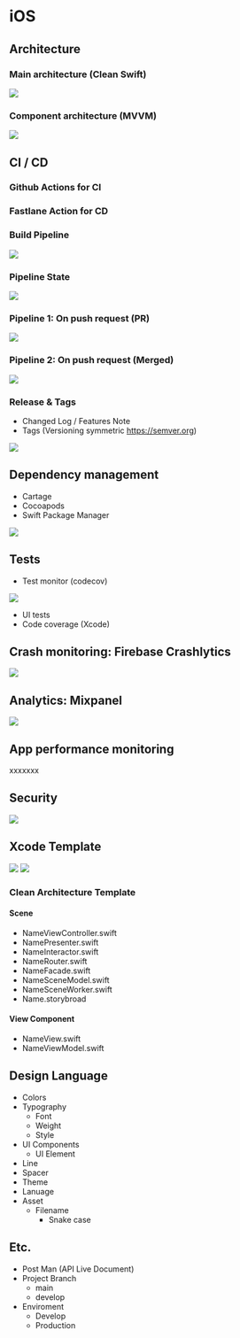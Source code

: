 # iOS

## Architecture

### Main architecture (Clean Swift)

![ ](assets/clean-full-picture.png)

### Component architecture (MVVM)

![](assets/mvvm.png)

## CI / CD

### Github Actions for **CI**

### Fastlane Action for **CD**

### Build Pipeline

![](assets/pipeline-categories.png)

### Pipeline State

![](assets/pipeline-state.png)

### Pipeline 1: On push request (PR)

![](assets/pipeline-pr.png)

### Pipeline 2: On push request (Merged)&#x20;

![](assets/pipeline-push.png)

### Release & Tags

* Changed Log / Features Note
* Tags (Versioning symmetric https://semver.org)

![](assets/release-tag.png)

## Dependency management

* Cartage
* Cocoapods
* Swift Package Manager

![](assets/dependency.png)

## Tests

* Test monitor (codecov)

![](assets/codecov.png)

* UI tests
* Code coverage (Xcode)

## Crash monitoring: Firebase Crashlytics

![](assets/firebase-crashlytics.png)

## Analytics: Mixpanel

&#x20;

![](assets/mixpanel.png)

## App performance monitoring



xxxxxxx

## Security

![](assets/enclave.png)

## Xcode Template

![](assets/xcode-2.png) ![](assets/xcode-1.png)

### Clean Architecture Template

#### Scene

* NameViewController.swift
* NamePresenter.swift
* NameInteractor.swift
* NameRouter.swift
* NameFacade.swift
* NameSceneModel.swift
* NameSceneWorker.swift
* Name.storybroad

#### View Component

* NameView.swift
* NameViewModel.swift

## Design Language

* Colors
* Typography
  * Font
  * Weight
  * Style
* UI Components
  * UI Element
* Line
* Spacer
* Theme
* Lanuage
* Asset
  * Filename
    * Snake case

## Etc.

* Post Man (API Live Document)
* Project Branch
  * main
  * develop
* Enviroment
  * Develop
  * Production
